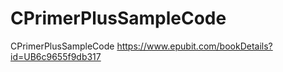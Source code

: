 # CPrimerPlusSampleCode
CPrimerPlusSampleCode  https://www.epubit.com/bookDetails?id=UB6c9655f9db317
